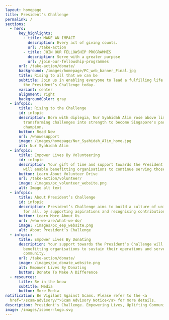 ```yaml
---
layout: homepage
title: President's Challenge
permalink: /
sections:
  - hero:
      key_highlights:
        - title: MAKE AN IMPACT
          description: Every act of giving counts.
          url: /take-action
        - title: JOIN OUR FELLOWSHIP PROGRAMMES
          description: Serve with a greater purpose
          url: /join-our-fellowship-programmes
      url: /take-action/donate/
      background: /images/homepage/PC_web_banner_Final.jpg
      title: Rising to all that we can be
      subtitle: Join us in enabling everyone to lead a fulfilling life.  Be part of
        the President’s Challenge today.
      variant: center
      alignment: right
      backgroundColor: gray
  - infopic:
      title: Rising to the Challenge
      id: infopic
      description: Born with diplegia, Nur Syahidah Alim rose above limits,
        transforming challenges into strength to become Singapore's para archery
        champion.
      button: Read Now
      url: /whowesupport
      image: /images/homepage/Nur_Syahidah_Alim_home.jpg
      alt: Nur Syahidah Alim
  - infopic:
      title: Empower Lives By Volunteering
      id: infopic
      description: Your gift of time and support towards the President’s Challenge
        will enable benefitting organisations to continue serving those in need.
      button: Learn About Volunteer Drive
      url: /take-action/volunteer/
      image: /images/pc_volunteer_website.png
      alt: Image alt text
  - infopic:
      title: About President’s Challenge
      id: infopic
      description: President’s Challenge aims to build a culture of unity and respect
        for all, by supporting aspirations and recognising contributions by all.
      button: Learn More About Us
      url: /who-we-are/what-we-do/
      image: /images/pc_eep_website.png
      alt: About President’s Challenge
  - infopic:
      title: Empower Lives By Donating
      description: Your support towards the President’s Challenge will enable
        benefitting organisations to sustain their operations and serve the
        community.
      url: /take-action/donate/
      image: /images/pc_donate_website.png
      alt: Empower Lives By Donating
      button: Donate To Make A Difference
  - resources:
      title: Be in the know
      subtitle: Media
      button: More Media
notification: Be Vigilant Against Scams. Please refer to the <a
  href="/scam-advisory/">Scam Advisory Notice</a> for more details.
description: President's Challenge. Empowering Lives, Uplifting Communities.
image: /images/isomer-logo.svg
---
```

